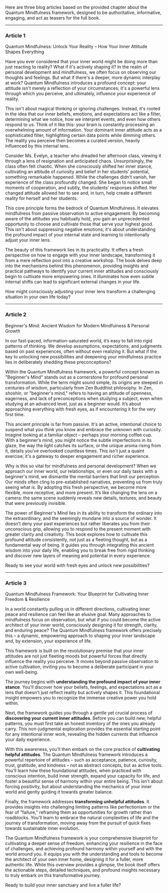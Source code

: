 Here are three blog articles based on the provided chapter about the Quantum Mindfulness framework, designed to be authoritative, informative, engaging, and act as teasers for the full book.

---

### Article 1

 Quantum Mindfulness: Unlock Your Reality – How Your Inner Attitude Shapes Everything



Have you ever considered that your inner world might be doing more than just reacting to reality? What if it's actively shaping it? In the realm of personal development and mindfulness, we often focus on observing our thoughts and feelings. But what if there's a deeper, more dynamic interplay at work? Quantum Mindfulness introduces a profound concept: your attitude isn't merely a reflection of your circumstances; it's a powerful lens through which you perceive, and ultimately, influence your experience of reality.

This isn't about magical thinking or ignoring challenges. Instead, it's rooted in the idea that our inner beliefs, emotions, and expectations act like a filter, determining what we notice, how we interpret events, and even how others respond to us. Think of it like this: your brain is constantly processing an overwhelming amount of information. Your dominant inner attitude acts as a sophisticated filter, highlighting certain data points while dimming others. The reality you perceive then becomes a curated version, heavily influenced by this internal lens.

Consider Ms. Evelyn, a teacher who dreaded her afternoon class, viewing it through a lens of resignation and anticipated chaos. Unsurprisingly, the class often felt chaotic. When she consciously shifted her inner stance, cultivating an attitude of curiosity and belief in her students' potential, something remarkable happened. While the challenges didn't vanish, her experience of the class profoundly changed. She began to notice small moments of cooperation, and subtly, the students’ responses shifted. Her changed attitude allowed her to see and, in turn, help create a different reality for herself and her students.

This core principle forms the bedrock of Quantum Mindfulness. It elevates mindfulness from passive observation to active engagement. By becoming aware of the attitudes you habitually hold, you gain an unprecedented opportunity to choose and cultivate those that serve your highest good. This isn't about suppressing negative emotions; it's about understanding the profound impact of your internal state and learning to intentionally adjust your inner lens.

The beauty of this framework lies in its practicality. It offers a fresh perspective on how to engage with your inner landscape, transforming it from a mere reflection pool into a creative workshop. The book delves deep into the mechanisms behind this phenomenon, providing insights and practical pathways to identify your current inner attitudes and consciously begin to cultivate more empowering ones. It illuminates how even subtle internal shifts can lead to significant external changes in your life.

How might consciously adjusting your inner lens transform a challenging situation in your own life today?

---

### Article 2

 Beginner's Mind: Ancient Wisdom for Modern Mindfulness & Personal Growth



In our fast-paced, information-saturated world, it’s easy to fall into rigid patterns of thinking. We develop assumptions, expectations, and judgments based on past experiences, often without even realizing it. But what if the key to unlocking new possibilities and deepening your mindfulness practice lies in deliberately shedding these preconceptions?

Within the Quantum Mindfulness framework, a powerful concept known as "Beginner's Mind" stands out as a cornerstone for profound personal transformation. While the term might sound simple, its origins are steeped in centuries of wisdom, particularly from Zen Buddhist philosophy. In Zen, *shoshin*, or "beginner's mind," refers to having an attitude of openness, eagerness, and lack of preconceptions when studying a subject, even when studying at an advanced level, just as a beginner would. It’s about approaching everything with fresh eyes, as if encountering it for the very first time.

This ancient principle is far from passive. It's an active, intentional choice to suspend what you *think* you know and embrace the unknown with curiosity. Imagine looking at a familiar object – perhaps your morning coffee cup. With a beginner’s mind, you might notice the subtle imperfections in its glaze, the way the light catches its surface, or the unique aroma rising from it, details you’ve overlooked countless times. This isn't just a quaint exercise; it's a gateway to deeper engagement and richer experience.

Why is this so vital for mindfulness and personal development? When we approach our inner world, our relationships, or even our daily tasks with a beginner's mind, we dismantle the mental barriers that limit our perception. Our minds often cling to pre-established narratives, preventing us from truly seeing what *is*. By adopting this fresh perspective, we become more flexible, more receptive, and more present. It’s like changing the lens on a camera: the same scene suddenly reveals new details, textures, and beauty that were previously invisible.

The power of Beginner's Mind lies in its ability to transform the ordinary into the extraordinary, and the seemingly mundane into a source of wonder. It doesn't deny your past experiences but rather liberates you from their unconscious grip, allowing you to respond to the present moment with greater clarity and creativity. This book explores how to cultivate this profound attitude consistently, not just as a fleeting thought, but as a fundamental way of being. It guides you through integrating this ancient wisdom into your daily life, enabling you to break free from rigid thinking and discover new layers of meaning and potential in every experience.

Ready to see your world with fresh eyes and unlock new possibilities?

---

### Article 3

 Quantum Mindfulness Framework: Your Blueprint for Cultivating Inner Freedom & Resilience



In a world constantly pulling us in different directions, cultivating inner peace and resilience can feel like an elusive goal. Many approaches to mindfulness focus on observation, but what if you could become the active architect of your inner world, consciously designing it for strength, clarity, and enduring peace? The Quantum Mindfulness framework offers precisely this – a dynamic, empowering approach to shaping your inner landscape and, by extension, your experience of life.

This framework is built on the revolutionary premise that your inner attitudes are not just fleeting moods but powerful forces that directly influence the reality you perceive. It moves beyond passive observation to active cultivation, inviting you to become a deliberate participant in your own well-being.

The journey begins with **understanding the profound impact of your inner stance**. You'll discover how your beliefs, feelings, and expectations act as a lens that doesn't just reflect reality but actively shapes it. This foundational insight empowers you to recognize the immense creative power you hold within.

Next, the framework guides you through a gentle yet crucial process of **discovering your current inner attitudes**. Before you can build new, helpful patterns, you must first take an honest inventory of the ones you already carry. This non-judgmental exploration provides the essential starting point for any intentional inner work, revealing the hidden currents that influence your daily experience.

With this awareness, you'll then embark on the core practice of **cultivating helpful attitudes**. The Quantum Mindfulness framework introduces a powerful repertoire of attitudes – such as acceptance, patience, curiosity, trust, gratitude, and kindness – not as abstract concepts, but as active tools. You’ll learn how these foundational attitudes, when practiced with conscious intention, build inner strength, expand your capacity for life, and foster a beautiful sense of harmony within your entire being. This isn't about forcing positivity, but about understanding the mechanics of your inner world and gently guiding it towards greater balance.

Finally, the framework addresses **transforming unhelpful attitudes**. It provides insights into challenging limiting patterns like perfectionism or the fear of "failure," reframing them as opportunities for growth rather than roadblocks. You'll learn to embrace the natural complexities of life and the journey of transformation, moving away from the pursuit of quick fixes towards sustainable inner evolution.

The Quantum Mindfulness framework is your comprehensive blueprint for cultivating a deeper sense of freedom, enhancing your resilience in the face of challenges, and achieving profound harmony within yourself and with the world around you. It equips you with the understanding and tools to become the architect of your own inner home, designing it for a fuller, more authentic life. While this overview provides a glimpse, the book itself offers the actionable steps, detailed techniques, and profound insights necessary to truly embark on this transformative journey.

Ready to build your inner sanctuary and live a fuller life?